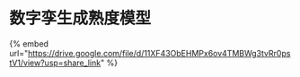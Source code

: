 # 数字孪生成熟度模型

{% embed url="https://drive.google.com/file/d/11XF43ObEHMPx6ov4TMBWg3tvRr0pstV1/view?usp=share_link" %}
